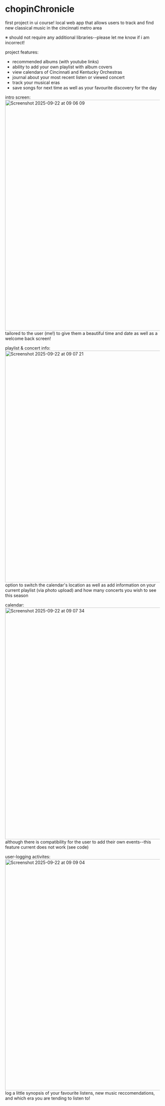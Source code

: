 # chopinChronicle
first project in ui course! local web app that allows users to track and find new classical music in the cincinnati metro area

※ should not require any additional libraries--please let me know if i am incorrect!

project features:
- recommended albums (with youtube links)
- ability to add your own playlist with album covers
- view calendars of Cincinnati and Kentucky Orchestras
- journal about your most recent listen or viewed concert
- track your musical eras
- save songs for next time as well as your favourite discovery for the day

intro screen:
<img width="1511" height="752" alt="Screenshot 2025-09-22 at 09 06 09" src="https://github.com/user-attachments/assets/962dd6f3-49c5-48b4-820d-40cab0d7c86d" />
tailored to the user (me!) to give them a beautiful time and date as well as a welcome back screen!

playlist & concert info:
<img width="1512" height="755" alt="Screenshot 2025-09-22 at 09 07 21" src="https://github.com/user-attachments/assets/6b1fe026-3148-4543-889b-523dfc34e5a3" />
option to switch the calendar's location as well as add information on your current playlist (via photo upload) and how many concerts you wish to see this season

calendar:
<img width="1512" height="755" alt="Screenshot 2025-09-22 at 09 07 34" src="https://github.com/user-attachments/assets/84359106-cd62-4a04-b6b1-b76d3a9bfba5" />
although there is compatibility for the user to add their own events--this feature current does not work (see code)

user-logging activites:
<img width="1512" height="753" alt="Screenshot 2025-09-22 at 09 09 04" src="https://github.com/user-attachments/assets/987eaae4-b2e8-40e0-8237-0cdd59d9ea7a" />
log a little synopsis of your favourite listens, new music reccomendations, and which era you are tending to listen to!
